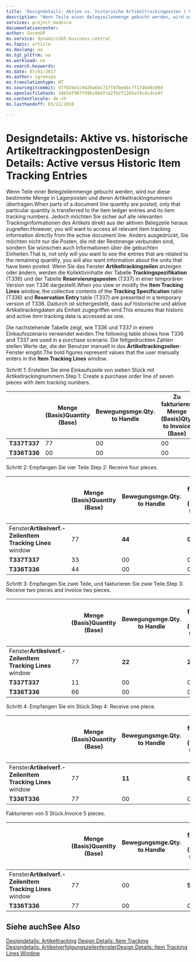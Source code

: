 ```yaml
---
title: 'Designdetails: Aktive vs. historische Artikeltrackingposten | Microsoft Docs'
description: "Wenn Teile einer Belegzeilenmenge gebucht werden, wird nur diese bestimmte Menge in Lagerposten und deren Artikeltrackingnummern übertragen. Jedoch möchten Sie sicher auf alle relevanten Trackinginformationen des Artikels direkt aus der aktiven Belegzeile heraus zugreifen. Anders ausgedrückt, Sie möchten nicht nur die Posten, die mit der Restmenge verbunden sind, sondern Sie wünschen auch Informationen über die gebuchten Einheiten. Wenn Sie das Fenster **Artikeltrackingzeilen** anzeigen oder ändern, werden die Kollektivinhalte der Tabelle **Trackingspezifikation** (T336) und der Tabelle **Reservierungsposten** (T337) in einer temporären Version von T336 dargestellt. Dadurch ist sichergestellt, dass auf historische und aktive Artikeltrackingdaten als Einheit zugegriffen wird."
services: project-madeira
documentationcenter: 
author: SorenGP
ms.service: dynamics365-business-central
ms.topic: article
ms.devlang: na
ms.tgt_pltfrm: na
ms.workload: na
ms.search.keywords: 
ms.date: 07/01/2017
ms.author: sgroespe
ms.translationtype: HT
ms.sourcegitcommit: d7fb34e1c9428a64c71ff47be8bcff174649c00d
ms.openlocfilehash: 34654f907759bc0bdfcb2fb2f1265a74cdcdce4f
ms.contentlocale: de-ch
ms.lasthandoff: 03/22/2018

---
```

# <a name="design-details-active-versus-historic-item-tracking-entries"></a><span data-ttu-id="fdf80-107">Designdetails: Aktive vs. historische Artikeltrackingposten</span><span class="sxs-lookup"><span data-stu-id="fdf80-107">Design Details: Active versus Historic Item Tracking Entries</span></span>
<span data-ttu-id="fdf80-108">Wenn Teile einer Belegzeilenmenge gebucht werden, wird nur diese bestimmte Menge in Lagerposten und deren Artikeltrackingnummern übertragen.</span><span class="sxs-lookup"><span data-stu-id="fdf80-108">When parts of a document line quantity are posted, only that particular quantity is transferred to the item ledger entries and its item tracking numbers.</span></span> <span data-ttu-id="fdf80-109">Jedoch möchten Sie sicher auf alle relevanten Trackinginformationen des Artikels direkt aus der aktiven Belegzeile heraus zugreifen.</span><span class="sxs-lookup"><span data-stu-id="fdf80-109">However, you will want to access all relevant item tracking information directly from the active document line.</span></span> <span data-ttu-id="fdf80-110">Anders ausgedrückt, Sie möchten nicht nur die Posten, die mit der Restmenge verbunden sind, sondern Sie wünschen auch Informationen über die gebuchten Einheiten.</span><span class="sxs-lookup"><span data-stu-id="fdf80-110">That is, not only will you want to see the entries that are related to the remaining quantity, you will also want information about the units that have been posted.</span></span> <span data-ttu-id="fdf80-111">Wenn Sie das Fenster **Artikeltrackingzeilen** anzeigen oder ändern, werden die Kollektivinhalte der Tabelle **Trackingspezifikation** (T336) und der Tabelle **Reservierungsposten** (T337) in einer temporären Version von T336 dargestellt.</span><span class="sxs-lookup"><span data-stu-id="fdf80-111">When you view or modify the **Item Tracking Lines** window, the collective contents of the **Tracking Specification** table (T336) and **Reservation Entry** table (T337) are presented in a temporary version of T336.</span></span> <span data-ttu-id="fdf80-112">Dadurch ist sichergestellt, dass auf historische und aktive Artikeltrackingdaten als Einheit zugegriffen wird.</span><span class="sxs-lookup"><span data-stu-id="fdf80-112">This ensures that historic and active item tracking data is accessed as one.</span></span>  

 <span data-ttu-id="fdf80-113">Die nachstehende Tabelle zeigt, wie T336 und T337 in einem Einkaufsszenario verwendet werden.</span><span class="sxs-lookup"><span data-stu-id="fdf80-113">The following table shows how T336 and T337 are used in a purchase scenario.</span></span> <span data-ttu-id="fdf80-114">Die fettgedruckten Zahlen stellen Werte dar, die der Benutzer manuell in das **Artikeltrackingzeilen**-Fenster eingibt.</span><span class="sxs-lookup"><span data-stu-id="fdf80-114">The bold figures represent values that the user manually enters in the **Item Tracking Lines** window.</span></span>  

 <span data-ttu-id="fdf80-115">Schritt 1: Erstellen Sie eine Einkaufszeile von sieben Stück mit Artikeltrackingnummern.</span><span class="sxs-lookup"><span data-stu-id="fdf80-115">Step 1: Create a purchase order line of seven pieces with item tracking numbers.</span></span>  

||<span data-ttu-id="fdf80-116">**Menge (Basis)**</span><span class="sxs-lookup"><span data-stu-id="fdf80-116">**Quantity (Base)**</span></span>|<span data-ttu-id="fdf80-117">**Bewegungsmge.**</span><span class="sxs-lookup"><span data-stu-id="fdf80-117">**Qty. to Handle**</span></span>|<span data-ttu-id="fdf80-118">**Zu fakturieren Menge (Basis)**</span><span class="sxs-lookup"><span data-stu-id="fdf80-118">**Qty. to Invoice (Base)**</span></span>|<span data-ttu-id="fdf80-119">**Geb. Bewegungsmenge (Basis)**</span><span class="sxs-lookup"><span data-stu-id="fdf80-119">**Quantity Handled (Base)**</span></span>|<span data-ttu-id="fdf80-120">**Fakturierte Menge (Basis)**</span><span class="sxs-lookup"><span data-stu-id="fdf80-120">**Quantity Invoiced (Base)**</span></span>|  
|-|----------------------------------------------|--------------------------------------------|------------------------------------------------------|-------------------------------------------------------|--------------------------------------------------------|  
|<span data-ttu-id="fdf80-121">**T337**</span><span class="sxs-lookup"><span data-stu-id="fdf80-121">**T337**</span></span>|<span data-ttu-id="fdf80-122">7</span><span class="sxs-lookup"><span data-stu-id="fdf80-122">7</span></span>|<span data-ttu-id="fdf80-123">0</span><span class="sxs-lookup"><span data-stu-id="fdf80-123">0</span></span>|<span data-ttu-id="fdf80-124">0</span><span class="sxs-lookup"><span data-stu-id="fdf80-124">0</span></span>|<span data-ttu-id="fdf80-125">0</span><span class="sxs-lookup"><span data-stu-id="fdf80-125">0</span></span>|<span data-ttu-id="fdf80-126">0</span><span class="sxs-lookup"><span data-stu-id="fdf80-126">0</span></span>|  
|<span data-ttu-id="fdf80-127">**T336**</span><span class="sxs-lookup"><span data-stu-id="fdf80-127">**T336**</span></span>|<span data-ttu-id="fdf80-128">0</span><span class="sxs-lookup"><span data-stu-id="fdf80-128">0</span></span>|<span data-ttu-id="fdf80-129">0</span><span class="sxs-lookup"><span data-stu-id="fdf80-129">0</span></span>|<span data-ttu-id="fdf80-130">0</span><span class="sxs-lookup"><span data-stu-id="fdf80-130">0</span></span>|<span data-ttu-id="fdf80-131">0</span><span class="sxs-lookup"><span data-stu-id="fdf80-131">0</span></span>|<span data-ttu-id="fdf80-132">0</span><span class="sxs-lookup"><span data-stu-id="fdf80-132">0</span></span>|  

 <span data-ttu-id="fdf80-133">Schritt 2: Empfangen Sie vier Teile.</span><span class="sxs-lookup"><span data-stu-id="fdf80-133">Step 2: Receive four pieces.</span></span>  

||<span data-ttu-id="fdf80-134">**Menge (Basis)**</span><span class="sxs-lookup"><span data-stu-id="fdf80-134">**Quantity (Base)**</span></span>|<span data-ttu-id="fdf80-135">**Bewegungsmge.**</span><span class="sxs-lookup"><span data-stu-id="fdf80-135">**Qty. to Handle**</span></span>|<span data-ttu-id="fdf80-136">**Zu fakturieren Menge (Basis)**</span><span class="sxs-lookup"><span data-stu-id="fdf80-136">**Qty. to Invoice (Base)**</span></span>|<span data-ttu-id="fdf80-137">**Geb. Bewegungsmenge (Basis)**</span><span class="sxs-lookup"><span data-stu-id="fdf80-137">**Quantity Handled (Base)**</span></span>|<span data-ttu-id="fdf80-138">**Fakturierte Menge (Basis)**</span><span class="sxs-lookup"><span data-stu-id="fdf80-138">**Quantity Invoiced (Base)**</span></span>|  
|-|----------------------------------------------|--------------------------------------------|------------------------------------------------------|-------------------------------------------------------|--------------------------------------------------------|  
|<span data-ttu-id="fdf80-139">Fenster**Artikelverf.-Zeilen**</span><span class="sxs-lookup"><span data-stu-id="fdf80-139">**Item Tracking Lines** window</span></span>|<span data-ttu-id="fdf80-140">7</span><span class="sxs-lookup"><span data-stu-id="fdf80-140">7</span></span>|<span data-ttu-id="fdf80-141">**4**</span><span class="sxs-lookup"><span data-stu-id="fdf80-141">**4**</span></span>|<span data-ttu-id="fdf80-142">**0**</span><span class="sxs-lookup"><span data-stu-id="fdf80-142">**0**</span></span>|<span data-ttu-id="fdf80-143">0</span><span class="sxs-lookup"><span data-stu-id="fdf80-143">0</span></span>|<span data-ttu-id="fdf80-144">0</span><span class="sxs-lookup"><span data-stu-id="fdf80-144">0</span></span>|  
|<span data-ttu-id="fdf80-145">**T337**</span><span class="sxs-lookup"><span data-stu-id="fdf80-145">**T337**</span></span>|<span data-ttu-id="fdf80-146">3</span><span class="sxs-lookup"><span data-stu-id="fdf80-146">3</span></span>|<span data-ttu-id="fdf80-147">0</span><span class="sxs-lookup"><span data-stu-id="fdf80-147">0</span></span>|<span data-ttu-id="fdf80-148">0</span><span class="sxs-lookup"><span data-stu-id="fdf80-148">0</span></span>|<span data-ttu-id="fdf80-149">0</span><span class="sxs-lookup"><span data-stu-id="fdf80-149">0</span></span>|<span data-ttu-id="fdf80-150">0</span><span class="sxs-lookup"><span data-stu-id="fdf80-150">0</span></span>|  
|<span data-ttu-id="fdf80-151">**T336**</span><span class="sxs-lookup"><span data-stu-id="fdf80-151">**T336**</span></span>|<span data-ttu-id="fdf80-152">4</span><span class="sxs-lookup"><span data-stu-id="fdf80-152">4</span></span>|<span data-ttu-id="fdf80-153">0</span><span class="sxs-lookup"><span data-stu-id="fdf80-153">0</span></span>|<span data-ttu-id="fdf80-154">0</span><span class="sxs-lookup"><span data-stu-id="fdf80-154">0</span></span>|<span data-ttu-id="fdf80-155">4</span><span class="sxs-lookup"><span data-stu-id="fdf80-155">4</span></span>|<span data-ttu-id="fdf80-156">0</span><span class="sxs-lookup"><span data-stu-id="fdf80-156">0</span></span>|  

 <span data-ttu-id="fdf80-157">Schritt 3: Empfangen Sie zwei Teile, und fakturieren Sie zwei Teile.</span><span class="sxs-lookup"><span data-stu-id="fdf80-157">Step 3: Receive two pieces and invoice two pieces.</span></span>  

||<span data-ttu-id="fdf80-158">**Menge (Basis)**</span><span class="sxs-lookup"><span data-stu-id="fdf80-158">**Quantity (Base)**</span></span>|<span data-ttu-id="fdf80-159">**Bewegungsmge.**</span><span class="sxs-lookup"><span data-stu-id="fdf80-159">**Qty. to Handle**</span></span>|<span data-ttu-id="fdf80-160">**Zu fakturieren Menge (Basis)**</span><span class="sxs-lookup"><span data-stu-id="fdf80-160">**Qty. to Invoice (Base)**</span></span>|<span data-ttu-id="fdf80-161">**Geb. Bewegungsmenge (Basis)**</span><span class="sxs-lookup"><span data-stu-id="fdf80-161">**Quantity Handled (Base)**</span></span>|<span data-ttu-id="fdf80-162">**Fakturierte Menge (Basis)**</span><span class="sxs-lookup"><span data-stu-id="fdf80-162">**Quantity Invoiced (Base)**</span></span>|  
|-|----------------------------------------------|--------------------------------------------|------------------------------------------------------|-------------------------------------------------------|--------------------------------------------------------|  
|<span data-ttu-id="fdf80-163">Fenster**Artikelverf.-Zeilen**</span><span class="sxs-lookup"><span data-stu-id="fdf80-163">**Item Tracking Lines** window</span></span>|<span data-ttu-id="fdf80-164">7</span><span class="sxs-lookup"><span data-stu-id="fdf80-164">7</span></span>|<span data-ttu-id="fdf80-165">**2**</span><span class="sxs-lookup"><span data-stu-id="fdf80-165">**2**</span></span>|<span data-ttu-id="fdf80-166">**2**</span><span class="sxs-lookup"><span data-stu-id="fdf80-166">**2**</span></span>|<span data-ttu-id="fdf80-167">4</span><span class="sxs-lookup"><span data-stu-id="fdf80-167">4</span></span>|<span data-ttu-id="fdf80-168">0</span><span class="sxs-lookup"><span data-stu-id="fdf80-168">0</span></span>|  
|<span data-ttu-id="fdf80-169">**T337**</span><span class="sxs-lookup"><span data-stu-id="fdf80-169">**T337**</span></span>|<span data-ttu-id="fdf80-170">1</span><span class="sxs-lookup"><span data-stu-id="fdf80-170">1</span></span>|<span data-ttu-id="fdf80-171">0</span><span class="sxs-lookup"><span data-stu-id="fdf80-171">0</span></span>|<span data-ttu-id="fdf80-172">0</span><span class="sxs-lookup"><span data-stu-id="fdf80-172">0</span></span>|<span data-ttu-id="fdf80-173">0</span><span class="sxs-lookup"><span data-stu-id="fdf80-173">0</span></span>|<span data-ttu-id="fdf80-174">0</span><span class="sxs-lookup"><span data-stu-id="fdf80-174">0</span></span>|  
|<span data-ttu-id="fdf80-175">**T336**</span><span class="sxs-lookup"><span data-stu-id="fdf80-175">**T336**</span></span>|<span data-ttu-id="fdf80-176">6</span><span class="sxs-lookup"><span data-stu-id="fdf80-176">6</span></span>|<span data-ttu-id="fdf80-177">0</span><span class="sxs-lookup"><span data-stu-id="fdf80-177">0</span></span>|<span data-ttu-id="fdf80-178">0</span><span class="sxs-lookup"><span data-stu-id="fdf80-178">0</span></span>|<span data-ttu-id="fdf80-179">6</span><span class="sxs-lookup"><span data-stu-id="fdf80-179">6</span></span>|<span data-ttu-id="fdf80-180">2</span><span class="sxs-lookup"><span data-stu-id="fdf80-180">2</span></span>|  

 <span data-ttu-id="fdf80-181">Schritt 4: Empfangen Sie ein Stück.</span><span class="sxs-lookup"><span data-stu-id="fdf80-181">Step 4: Receive one piece.</span></span>  

||<span data-ttu-id="fdf80-182">**Menge (Basis)**</span><span class="sxs-lookup"><span data-stu-id="fdf80-182">**Quantity (Base)**</span></span>|<span data-ttu-id="fdf80-183">**Bewegungsmge.**</span><span class="sxs-lookup"><span data-stu-id="fdf80-183">**Qty. to Handle**</span></span>|<span data-ttu-id="fdf80-184">**Zu fakturieren Menge (Basis)**</span><span class="sxs-lookup"><span data-stu-id="fdf80-184">**Qty. to Invoice (Base)**</span></span>|<span data-ttu-id="fdf80-185">**Geb. Bewegungsmenge (Basis)**</span><span class="sxs-lookup"><span data-stu-id="fdf80-185">**Quantity Handled (Base)**</span></span>|<span data-ttu-id="fdf80-186">**Fakturierte Menge (Basis)**</span><span class="sxs-lookup"><span data-stu-id="fdf80-186">**Quantity Invoiced (Base)**</span></span>|  
|-|----------------------------------------------|--------------------------------------------|------------------------------------------------------|-------------------------------------------------------|--------------------------------------------------------|  
|<span data-ttu-id="fdf80-187">Fenster**Artikelverf.-Zeilen**</span><span class="sxs-lookup"><span data-stu-id="fdf80-187">**Item Tracking Lines** window</span></span>|<span data-ttu-id="fdf80-188">7</span><span class="sxs-lookup"><span data-stu-id="fdf80-188">7</span></span>|<span data-ttu-id="fdf80-189">**1**</span><span class="sxs-lookup"><span data-stu-id="fdf80-189">**1**</span></span>|<span data-ttu-id="fdf80-190">**0**</span><span class="sxs-lookup"><span data-stu-id="fdf80-190">**0**</span></span>|<span data-ttu-id="fdf80-191">6</span><span class="sxs-lookup"><span data-stu-id="fdf80-191">6</span></span>|<span data-ttu-id="fdf80-192">2</span><span class="sxs-lookup"><span data-stu-id="fdf80-192">2</span></span>|  
|<span data-ttu-id="fdf80-193">**T336**</span><span class="sxs-lookup"><span data-stu-id="fdf80-193">**T336**</span></span>|<span data-ttu-id="fdf80-194">7</span><span class="sxs-lookup"><span data-stu-id="fdf80-194">7</span></span>|<span data-ttu-id="fdf80-195">0</span><span class="sxs-lookup"><span data-stu-id="fdf80-195">0</span></span>|<span data-ttu-id="fdf80-196">0</span><span class="sxs-lookup"><span data-stu-id="fdf80-196">0</span></span>|<span data-ttu-id="fdf80-197">7</span><span class="sxs-lookup"><span data-stu-id="fdf80-197">7</span></span>|<span data-ttu-id="fdf80-198">2</span><span class="sxs-lookup"><span data-stu-id="fdf80-198">2</span></span>|  

 <span data-ttu-id="fdf80-199">Fakturieren von 5 Stück.</span><span class="sxs-lookup"><span data-stu-id="fdf80-199">Invoice 5 pieces.</span></span>  

||<span data-ttu-id="fdf80-200">**Menge (Basis)**</span><span class="sxs-lookup"><span data-stu-id="fdf80-200">**Quantity (Base)**</span></span>|<span data-ttu-id="fdf80-201">**Bewegungsmge.**</span><span class="sxs-lookup"><span data-stu-id="fdf80-201">**Qty. to Handle**</span></span>|<span data-ttu-id="fdf80-202">**Zu fakturieren Menge (Basis)**</span><span class="sxs-lookup"><span data-stu-id="fdf80-202">**Qty. to Invoice (Base)**</span></span>|<span data-ttu-id="fdf80-203">**Geb. Bewegungsmenge (Basis)**</span><span class="sxs-lookup"><span data-stu-id="fdf80-203">**Quantity Handled (Base)**</span></span>|<span data-ttu-id="fdf80-204">**Fakturierte Menge (Basis)**</span><span class="sxs-lookup"><span data-stu-id="fdf80-204">**Quantity Invoiced (Base)**</span></span>|  
|-|----------------------------------------------|--------------------------------------------|------------------------------------------------------|-------------------------------------------------------|--------------------------------------------------------|  
|<span data-ttu-id="fdf80-205">Fenster**Artikelverf.-Zeilen**</span><span class="sxs-lookup"><span data-stu-id="fdf80-205">**Item Tracking Lines** window</span></span>|<span data-ttu-id="fdf80-206">7</span><span class="sxs-lookup"><span data-stu-id="fdf80-206">7</span></span>|<span data-ttu-id="fdf80-207">0</span><span class="sxs-lookup"><span data-stu-id="fdf80-207">0</span></span>|<span data-ttu-id="fdf80-208">**5**</span><span class="sxs-lookup"><span data-stu-id="fdf80-208">**5**</span></span>|<span data-ttu-id="fdf80-209">7</span><span class="sxs-lookup"><span data-stu-id="fdf80-209">7</span></span>|<span data-ttu-id="fdf80-210">2</span><span class="sxs-lookup"><span data-stu-id="fdf80-210">2</span></span>|  
|<span data-ttu-id="fdf80-211">**T336**</span><span class="sxs-lookup"><span data-stu-id="fdf80-211">**T336**</span></span>|<span data-ttu-id="fdf80-212">7</span><span class="sxs-lookup"><span data-stu-id="fdf80-212">7</span></span>|<span data-ttu-id="fdf80-213">0</span><span class="sxs-lookup"><span data-stu-id="fdf80-213">0</span></span>|<span data-ttu-id="fdf80-214">0</span><span class="sxs-lookup"><span data-stu-id="fdf80-214">0</span></span>|<span data-ttu-id="fdf80-215">7</span><span class="sxs-lookup"><span data-stu-id="fdf80-215">7</span></span>|<span data-ttu-id="fdf80-216">7</span><span class="sxs-lookup"><span data-stu-id="fdf80-216">7</span></span>|  

## <a name="see-also"></a><span data-ttu-id="fdf80-217">Siehe auch</span><span class="sxs-lookup"><span data-stu-id="fdf80-217">See Also</span></span>  
 <span data-ttu-id="fdf80-218">[Designdetails: Artikeltracking](design-details-item-tracking.md) </span><span class="sxs-lookup"><span data-stu-id="fdf80-218">[Design Details: Item Tracking](design-details-item-tracking.md) </span></span>  
 [<span data-ttu-id="fdf80-219">Designdetails: Artikelverfolgungszeilenfenster</span><span class="sxs-lookup"><span data-stu-id="fdf80-219">Design Details: Item Tracking Lines Window</span></span>](design-details-item-tracking-lines-window.md)

